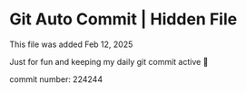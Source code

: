 # Git Auto Commit | Hidden File

This file was added Feb 12, 2025

Just for fun and keeping my daily git commit active 🤪

commit number: 224244
